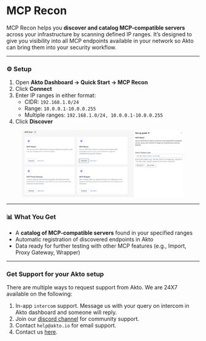 # MCP Recon

MCP Recon helps you **discover and catalog MCP-compatible servers** across your infrastructure by scanning defined IP ranges. It’s designed to give you visibility into all MCP endpoints available in your network so Akto can bring them into your security workflow.

***

### ⚙️ Setup

1. Open **Akto Dashboard → Quick Start → MCP Recon**
2. Click **Connect**
3. Enter IP ranges in either format:
   * CIDR: `192.168.1.0/24`
   * Range: `10.0.0.1-10.0.0.255`
   * Multiple ranges: `192.168.1.0/24, 10.0.0.1-10.0.0.255`
4. Click **Discover**

<figure><img src="../.gitbook/assets/image (1).png" alt=""><figcaption></figcaption></figure>

***

### 📊 What You Get

* A **catalog of MCP-compatible servers** found in your specified ranges
* Automatic registration of discovered endpoints in Akto
* Data ready for further testing with other MCP features (e.g., Import, Proxy Gateway, Wrapper)

***

### Get Support for your Akto setup

There are multiple ways to request support from Akto. We are 24X7 available on the following:

1. In-app `intercom` support. Message us with your query on intercom in Akto dashboard and someone will reply.
2. Join our [discord channel](https://www.akto.io/community) for community support.
3. Contact `help@akto.io` for email support.
4. Contact us [here](https://www.akto.io/contact-us).
